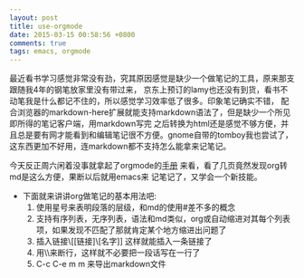 ```yaml
---
layout: post
title: use-orgmode
date: 2015-03-15 00:58:56 +0800
comments: true
tags: emacs, orgmode
---
```


最近看书学习感觉非常没有劲，究其原因感觉是缺少一个做笔记的工具，原来那支跟随我4年的钢笔放家里没有带过来，
京东上预订的lamy也还没有到货，看书不动笔我是什么都记不住的，所以感觉学习效率低了很多。印象笔记确实不错，
配合浏览器的markdown-here扩展就能支持markdown语法了，但是缺少一个所见即所得的笔记客户端，用markdown写完
之后转换为html还是感觉不够方便，并且总是要有网才能看到和编辑笔记很不方便。gnome自带的tomboy我也尝试了，
这东西更加不好用，连markdown都不支持怎么能拿来记笔记。

今天反正周六闲着没事就拿起了orgmode的[手册](http://orgmode.org/org.html) 来看，看了几页竟然发现org转md是这么方便，果断以后就用emacs来
记笔记了，又学会一个新技能。

-   下面就来讲讲org做笔记的基本用法吧:
    1.  使用星号来表明段落的层级，和md的使用#差不多的概念
    2.  支持有序列表，无序列表，语法和md类似，org或自动缩进对其每个列表项，如果发现不匹配了那就肯定某个地方缩进出问题了
    3.  插入链接\\[[链接]\\[名字]] 这样就能插入一条链接了
    4.  用\\\\来断行，这样就不必要把一段话写在一行了
    5.  C-c C-e m m 来导出markdown文件
